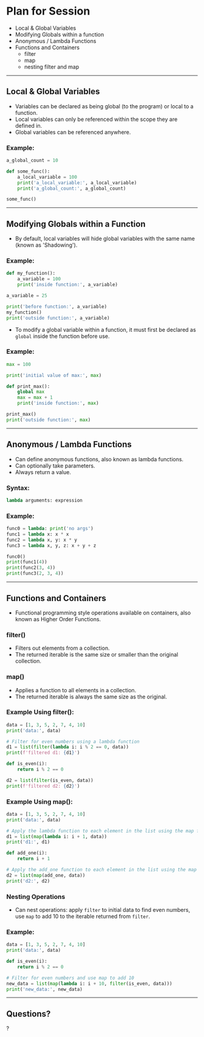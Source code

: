 # Plan for Session
- Local & Global Variables
- Modifying Globals within a function
- Anonymous / Lambda Functions
- Functions and Containers
  - filter
  - map
  - nesting filter and map

---

## Local & Global Variables
- Variables can be declared as being global (to the program) or local to a function.
- Local variables can only be referenced within the scope they are defined in.
- Global variables can be referenced anywhere.

### Example:
```python
a_global_count = 10

def some_func():
    a_local_variable = 100
    print('a_local_variable:', a_local_variable)
    print('a_global_count:', a_global_count)

some_func()
```

---

## Modifying Globals within a Function
- By default, local variables will hide global variables with the same name (known as 'Shadowing').

### Example:
```python
def my_function():
    a_variable = 100
    print('inside function:', a_variable)

a_variable = 25

print('before function:', a_variable)
my_function()
print('outside function:', a_variable)
```

- To modify a global variable within a function, it must first be declared as `global` inside the function before use.

### Example:
```python
max = 100

print('initial value of max:', max)

def print_max():
    global max
    max = max + 1
    print('inside function:', max)

print_max()
print('outside function:', max)
```

---

## Anonymous / Lambda Functions
- Can define anonymous functions, also known as lambda functions.
- Can optionally take parameters.
- Always return a value.

### Syntax:
```python
lambda arguments: expression
```

### Example:
```python
func0 = lambda: print('no args')
func1 = lambda x: x * x
func2 = lambda x, y: x * y
func3 = lambda x, y, z: x + y + z

func0()
print(func1(4))
print(func2(3, 4))
print(func3(2, 3, 4))
```

---

## Functions and Containers
- Functional programming style operations available on containers, also known as Higher Order Functions.

### filter()
- Filters out elements from a collection.
- The returned iterable is the same size or smaller than the original collection.

### map()
- Applies a function to all elements in a collection.
- The returned iterable is always the same size as the original.

### Example Using filter():
```python
data = [1, 3, 5, 2, 7, 4, 10]
print('data:', data)

# Filter for even numbers using a lambda function
d1 = list(filter(lambda i: i % 2 == 0, data))
print(f'filtered d1: {d1}')

def is_even(i):
    return i % 2 == 0

d2 = list(filter(is_even, data))
print(f'filtered d2: {d2}')
```

### Example Using map():
```python
data = [1, 3, 5, 2, 7, 4, 10]
print('data:', data)

# Apply the lambda function to each element in the list using the map function
d1 = list(map(lambda i: i + 1, data))
print('d1:', d1)

def add_one(i):
    return i + 1

# Apply the add_one function to each element in the list using the map function
d2 = list(map(add_one, data))
print('d2:', d2)
```

### Nesting Operations
- Can nest operations: apply `filter` to initial data to find even numbers, use `map` to add 10 to the iterable returned from `filter`.

### Example:
```python
data = [1, 3, 5, 2, 7, 4, 10]
print('data:', data)

def is_even(i):
    return i % 2 == 0

# Filter for even numbers and use map to add 10
new_data = list(map(lambda i: i + 10, filter(is_even, data)))
print('new_data:', new_data)
```

---

## Questions?

?
